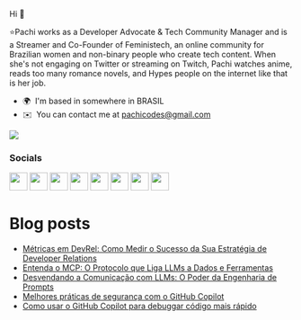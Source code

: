 Hi 👋 

⭐Pachi works as a Developer Advocate & Tech Community Manager and is a Streamer and Co-Founder of Feministech, an online community for Brazilian women and non-binary people who create tech content. When she's not engaging on Twitter or streaming on Twitch, Pachi watches anime, reads too many romance novels, and Hypes people on the internet like that is her job.

* 🌍  I'm based in somewhere in BRASIL
* ✉️  You can contact me at [pachicodes@gmail.com](mailto:pachicodes@gmail.com)

<a href="https://www.twitter.com/pachicodes" target="_blank" rel="noreferrer"><img
src="https://img.shields.io/twitter/follow/pachicodes?logo=twitter&style=for-the-badge&color=0891b2&labelColor=1c1917"
/></a>

### Socials

<p align="left"> <a href="https://www.dev.to/pachicodes" target="_blank" rel="noreferrer"><img src="https://raw.githubusercontent.com/danielcranney/readme-generator/main/public/icons/socials/devdotto.svg" width="32" height="32" /></a> <a href="https://www.github.com/pachicodes" target="_blank" rel="noreferrer"><img src="https://raw.githubusercontent.com/danielcranney/readme-generator/main/public/icons/socials/github.svg" width="32" height="32" /></a> <a href="http://www.instagram.com/pachicodes" target="_blank" rel="noreferrer"><img src="https://raw.githubusercontent.com/danielcranney/readme-generator/main/public/icons/socials/instagram.svg" width="32" height="32" /></a> <a href="https://www.linkedin.com/in/pachicodes" target="_blank" rel="noreferrer"><img src="https://raw.githubusercontent.com/danielcranney/readme-generator/main/public/icons/socials/linkedin.svg" width="32" height="32" /></a> <a href="https://www.polywork.com/pachicodes" target="_blank" rel="noreferrer"><img src="https://raw.githubusercontent.com/danielcranney/readme-generator/main/public/icons/socials/polywork.svg" width="32" height="32" /></a> <a href="https://www.twitter.com/pachicodes" target="_blank" rel="noreferrer"><img src="https://raw.githubusercontent.com/danielcranney/readme-generator/main/public/icons/socials/twitter.svg" width="32" height="32" /></a> <a href="https://www.youtube.com/c/pachicodes" target="_blank" rel="noreferrer"><img src="https://raw.githubusercontent.com/danielcranney/readme-generator/main/public/icons/socials/youtube.svg" width="32" height="32" /></a> <a href="https://www.twitch.tv/pachicodes" target="_blank" rel="noreferrer"><img src="https://raw.githubusercontent.com/danielcranney/readme-generator/main/public/icons/socials/twitch.svg" width="32" height="32" /></a></p>

# Blog posts
<!-- BLOG-POST-LIST:START -->
- [Métricas em DevRel: Como Medir o Sucesso da Sua Estratégia de Developer Relations](https://dev.to/abacatedevrel/metricas-em-devrel-como-medir-o-sucesso-da-sua-estrategia-de-developer-relations-fpo)
- [Entenda o MCP: O Protocolo que Liga LLMs a Dados e Ferramentas](https://dev.to/pachicodes/entenda-o-mcp-o-protocolo-que-liga-llms-a-dados-e-ferramentas-2loh)
- [Desvendando a Comunicação com LLMs: O Poder da Engenharia de Prompts](https://dev.to/pachicodes/desvendando-a-comunicacao-com-llms-o-poder-da-engenharia-de-prompts-4406)
- [Melhores práticas de segurança com o GitHub Copilot](https://dev.to/pachicodes/melhores-praticas-de-seguranca-com-o-github-copilot-343n)
- [Como usar o GitHub Copilot para debuggar código mais rápido](https://dev.to/pachicodes/como-usar-o-github-copilot-para-debuggar-codigo-mais-rapido-4dmo)
<!-- BLOG-POST-LIST:END -->
